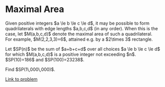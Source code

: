# Maximal Area

<p>
Given positive integers $a \le b \le c \le d$, it may be possible to form quadrilaterals with edge lengths $a,b,c,d$ (in any order). When this is the case, let $M(a,b,c,d)$ denote the maximal area of such a quadrilateral.<br /> For example, $M(2,2,3,3)=6$, attained e.g. by a $2\times 3$ rectangle.
</p>
<p>
Let $SP(n)$ be the sum of $a+b+c+d$ over all choices $a \le b \le c \le d$ for which $M(a,b,c,d)$ is a positive integer not exceeding $n$.<br />
$SP(10)=186$ and $SP(100)=23238$.
</p>
<p>
Find $SP(1\,000\,000)$.
</p>



[Link to problem](https://projecteuler.net/problem=681)
